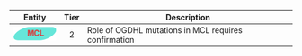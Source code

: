 |Entity|Tier|Description              |
|:----:|:----:|------------------------------|
|![MCL](images/icons/MCL_tier2.png) | 2 | Role of OGDHL mutations in MCL requires confirmation|

